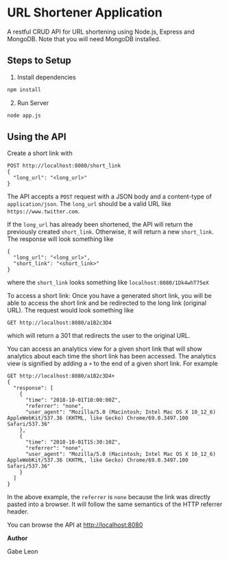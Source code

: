 # URL Shortener Application

A restful CRUD API for URL shortening using Node.js, Express and MongoDB. Note that you will need MongoDB installed.

## Steps to Setup

1. Install dependencies

```bash
npm install
```

2. Run Server

```bash
node app.js
```

## Using the API

Create a short link with
```
POST http://localhost:8080/short_link
{
  "long_url": "<long_url>"
}
```
The API accepts a `POST` request with a JSON body and a content-type of `application/json`.  The `long_url` should be a valid URL like `https://www.twitter.com`.

If the `long_url` has already been shortened, the API will return the previously created `short_link`.  Otherwise, it will return a new `short_link`.  The response will look something like
```
{
  "long_url": "<long_url>",
  "short_link": "<short_link>"
}
```
where the `short_link` looks something like `localhost:8080/1Dk4whT75eX`

To access a short link: Once you have a generated short link, you will be able to access the short link and be redirected to the long link (original URL).  The request would look something like
```
GET http://localhost:8080/a1B2c3D4
```
which will return a 301 that redirects the user to the original URL.

You can access an analytics view for a given short link that will show analytics about each time the short link has been accessed. The analytics view is signified by adding a `+` to the end of a given short link. For example
```
GET http://localhost:8080/a1B2c3D4+
{
  "response": [
    {
      "time": "2018-10-01T10:00:00Z",
      "referrer": "none",
      "user_agent": "Mozilla/5.0 (Macintosh; Intel Mac OS X 10_12_6) AppleWebKit/537.36 (KHTML, like Gecko) Chrome/69.0.3497.100 Safari/537.36"
    },
    {
      "time": "2018-10-01T15:30:10Z",
      "referrer": "none",
      "user_agent": "Mozilla/5.0 (Macintosh; Intel Mac OS X 10_12_6) AppleWebKit/537.36 (KHTML, like Gecko) Chrome/69.0.3497.100 Safari/537.36"
    }
  ]
}
```
In the above example, the `referrer` is `none` because the link was directly pasted into a browser.  It will follow the same semantics of the HTTP referrer header.

You can browse the API at <http://localhost:8080>

**Author**

Gabe Leon
